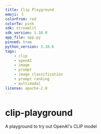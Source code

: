 ```yaml
---
title: Clip Playground
emoji: 🖇
colorFrom: red
colorTo: pink
sdk: streamlit
sdk_version: 1.10.0
app_file: app.py
pinned: true
python_version: 3.10.6
tags: 
    - clip
    - openAI
    - image
    - prompt
    - image classification
    - prompt ranking
    - multimodal
license: apache-2.0
---
```


# clip-playground
A playground to try out OpenAI's CLIP model
